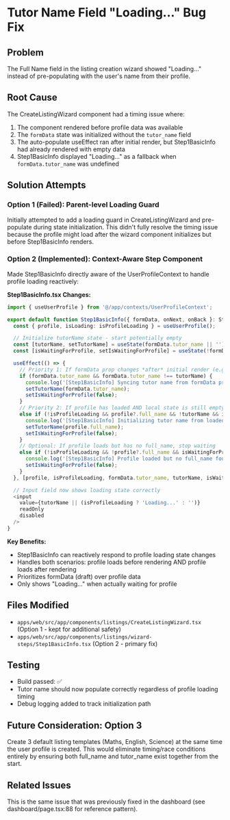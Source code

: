 # Tutor Name Field "Loading..." Bug Fix

## Problem
The Full Name field in the listing creation wizard showed "Loading..." instead of pre-populating with the user's name from their profile.

## Root Cause
The CreateListingWizard component had a timing issue where:
1. The component rendered before profile data was available
2. The `formData` state was initialized without the `tutor_name` field
3. The auto-populate useEffect ran after initial render, but Step1BasicInfo had already rendered with empty data
4. Step1BasicInfo displayed "Loading..." as a fallback when `formData.tutor_name` was undefined

## Solution Attempts

### Option 1 (Failed): Parent-level Loading Guard
Initially attempted to add a loading guard in CreateListingWizard and pre-populate during state initialization. This didn't fully resolve the timing issue because the profile might load after the wizard component initializes but before Step1BasicInfo renders.

### Option 2 (Implemented): Context-Aware Step Component
Made Step1BasicInfo directly aware of the UserProfileContext to handle profile loading reactively:

**Step1BasicInfo.tsx Changes:**
```typescript
import { useUserProfile } from '@/app/contexts/UserProfileContext';

export default function Step1BasicInfo({ formData, onNext, onBack }: Step1Props) {
  const { profile, isLoading: isProfileLoading } = useUserProfile();

  // Initialize tutorName state - start potentially empty
  const [tutorName, setTutorName] = useState(formData.tutor_name || '');
  const [isWaitingForProfile, setIsWaitingForProfile] = useState(!formData.tutor_name);

  useEffect(() => {
    // Priority 1: If formData prop changes *after* initial render (e.g., loading a draft), update local state
    if (formData.tutor_name && formData.tutor_name !== tutorName) {
      console.log('[Step1BasicInfo] Syncing tutor name from formData prop change:', formData.tutor_name);
      setTutorName(formData.tutor_name);
      setIsWaitingForProfile(false);
    }
    // Priority 2: If profile has loaded AND local state is still empty AND formData didn't provide it initially
    else if (!isProfileLoading && profile?.full_name && !tutorName && isWaitingForProfile) {
      console.log('[Step1BasicInfo] Initializing tutor name from loaded profile context:', profile.full_name);
      setTutorName(profile.full_name);
      setIsWaitingForProfile(false);
    }
    // Optional: If profile loads but has no full_name, stop waiting
    else if (!isProfileLoading && !profile?.full_name && isWaitingForProfile) {
      console.log('[Step1BasicInfo] Profile loaded but no full_name found.');
      setIsWaitingForProfile(false);
    }
  }, [profile, isProfileLoading, formData.tutor_name, tutorName, isWaitingForProfile]);

  // Input field now shows loading state correctly
  <input
    value={tutorName || (isProfileLoading ? 'Loading...' : '')}
    readOnly
    disabled
  />
}
```

**Key Benefits:**
- Step1BasicInfo can reactively respond to profile loading state changes
- Handles both scenarios: profile loads before rendering AND profile loads after rendering
- Prioritizes formData (draft) over profile data
- Only shows "Loading..." when actually waiting for profile

## Files Modified
- `apps/web/src/app/components/listings/CreateListingWizard.tsx` (Option 1 - kept for additional safety)
- `apps/web/src/app/components/listings/wizard-steps/Step1BasicInfo.tsx` (Option 2 - primary fix)

## Testing
- Build passed: ✅
- Tutor name should now populate correctly regardless of profile loading timing
- Debug logging added to track initialization path

## Future Consideration: Option 3
Create 3 default listing templates (Maths, English, Science) at the same time the user profile is created. This would eliminate timing/race conditions entirely by ensuring both full_name and tutor_name exist together from the start.

## Related Issues
This is the same issue that was previously fixed in the dashboard (see dashboard/page.tsx:88 for reference pattern).
